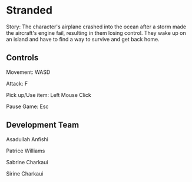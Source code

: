 # Stranded

Story:
The character's airplane crashed into the ocean after a storm made the aircraft's engine fail, resulting in them losing control. They wake up on an island and have to find a way to survive and get back home.

## Controls

Movement: WASD

Attack: F

Pick up/Use item: Left Mouse Click

Pause Game: Esc

## Development Team

Asadullah Anfishi

Patrice Williams

Sabrine Charkaui

Sirine Charkaui

